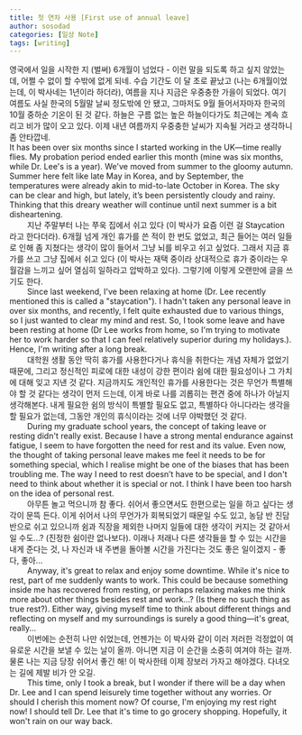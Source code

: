 ```yaml
---
title: 첫 연차 사용 [First use of annual leave]
author: sosodad
categories: [일상 Note]
tags: [writing]
---
```


영국에서 일을 시작한 지 (벌써) 6개월이 넘었다 - 이런 말을 되도록 하고 싶지 않았는데, 어쩔 수 없이 할 수밖에 없게 되네. 수습 기간도 이 달 초로 끝났고 (나는 6개월이었는데, 이 박사네는 1년이라 하더라), 여름을 지나 지금은 우중충한 가을이 되었다. 여기 여름도 사실 한국의 5월말 날씨 정도밖에 안 됐고, 그마저도 9월 들어서자마자 한국의 10월 중하순 기온이 된 것 같다. 하늘은 구름 없는 높은 하늘이다가도 최근에는 계속 흐리고 비가 많이 오고 있다. 이제 내년 여름까지 우중충한 날씨가 지속될 거라고 생각하니 좀 안타깝네.  
It has been over six months since I started working in the UK—time really flies. My probation period ended earlier this month (mine was six months, while Dr. Lee's is a year). We've moved from summer to the gloomy autumn. Summer here felt like late May in Korea, and by September, the temperatures were already akin to mid-to-late October in Korea. The sky can be clear and high, but lately, it’s been persistently cloudy and rainy. Thinking that this dreary weather will continue until next summer is a bit disheartening.  
&nbsp;&nbsp;&nbsp;&nbsp;&nbsp;&nbsp;&nbsp;&nbsp;지난 주말부터 나는 쭈욱 집에서 쉬고 있다 (이 박사가 요즘 이런 걸 Staycation 라고 한다더라). 6개월 넘게 개인 휴가를 쓴 적이 한 번도 없었고, 최근 들어는 여러 일들로 인해 좀 지쳤다는 생각이 많이 들어서 그냥 뇌를 비우고 쉬고 싶었다. 그래서 지금 휴가를 쓰고 그냥 집에서 쉬고 있다 (이 박사는 재택 중이라 상대적으로 휴가 중이라는 우월감을 느끼고 싶어 열심히 일하라고 압박하고 있다). 그렇기에 이렇게 오랜만에 글을 쓰기도 한다.  
&nbsp;&nbsp;&nbsp;&nbsp;&nbsp;&nbsp;&nbsp;&nbsp;Since last weekend, I've been relaxing at home (Dr. Lee recently mentioned this is called a "staycation"). I hadn't taken any personal leave in over six months, and recently, I felt quite exhausted due to various things, so I just wanted to clear my mind and rest. So, I took some leave and have been resting at home (Dr Lee works from home, so I'm trying to motivate her to work harder so that I can feel relatively superior during my holidays.). Hence, I'm writing after a long break.  
&nbsp;&nbsp;&nbsp;&nbsp;&nbsp;&nbsp;&nbsp;&nbsp;대학원 생활 동안 딱히 휴가를 사용한다거나 휴식을 취한다는 개념 자체가 없었기 때문에, 그리고 정신적인 피로에 대한 내성이 강한 편이라 쉼에 대한 필요성이나 그 가치에 대해 잊고 지낸 것 같다. 지금까지도 개인적인 휴가를 사용한다는 것은 무언가 특별해야 할 것 같다는 생각이 먼저 드는데, 이게 바로 나를 괴롭히는 편견 중에 하나가 아닐지 생각해본다. 내게 필요한 쉼의 방식이 특별할 필요도 없고, 특별하다 아니다라는 생각을 할 필요가 없는데, 그동안 개인의 휴식이라는 것에 너무 야박했던 것 같다.  
&nbsp;&nbsp;&nbsp;&nbsp;&nbsp;&nbsp;&nbsp;&nbsp;During my graduate school years, the concept of taking leave or resting didn't really exist. Because I have a strong mental endurance against fatigue, I seem to have forgotten the need for rest and its value. Even now, the thought of taking personal leave makes me feel it needs to be for something special, which I realise might be one of the biases that has been troubling me. The way I need to rest doesn’t have to be special, and I don't need to think about whether it is special or not. I think I have been too harsh on the idea of personal rest.  
&nbsp;&nbsp;&nbsp;&nbsp;&nbsp;&nbsp;&nbsp;&nbsp;아무튼 놀고 먹으니까 참 좋다. 쉬어서 좋으면서도 한편으로는 일을 하고 싶다는 생각이 문뜩 든다. 이게 쉬어서 나의 무언가가 회복되었기 때문일 수도 있고, 농담 반 진담 반으로 쉬고 있으니까 쉼과 직장을 제외한 나머지 일들에 대한 생각이 커지는 것 같아서일 수도...? (진정한 쉼이란 없나보다). 이래나 저래나 다른 생각들을 할 수 있는 시간을 내게 준다는 것, 나 자신과 내 주변을 돌아볼 시간을 가진다는 것도 좋은 일이겠지 - 좋다, 좋아...  
&nbsp;&nbsp;&nbsp;&nbsp;&nbsp;&nbsp;&nbsp;&nbsp;Anyway, it's great to relax and enjoy some downtime. While it's nice to rest, part of me suddenly wants to work. This could be because something inside me has recovered from resting, or perhaps relaxing makes me think more about other things besides rest and work...? (Is there no such thing as true rest?). Either way, giving myself time to think about different things and reflecting on myself and my surroundings is surely a good thing—it's great, really...  
&nbsp;&nbsp;&nbsp;&nbsp;&nbsp;&nbsp;&nbsp;&nbsp;이번에는 순전히 나만 쉬었는데, 언젠가는 이 박사와 같이 이러 저러한 걱정없이 여유로운 시간을 보낼 수 있는 날이 올까. 아니면 지금 이 순간을 소중히 여겨야 하는 걸까. 물론 나는 지금 당장 쉬어서 좋긴 해! 이 박사한테 이제 장보러 가자고 해야겠다. 다녀오는 길에 제발 비가 안 오길.  
&nbsp;&nbsp;&nbsp;&nbsp;&nbsp;&nbsp;&nbsp;&nbsp;This time, only I took a break, but I wonder if there will be a day when Dr. Lee and I can spend leisurely time together without any worries. Or should I cherish this moment now? Of course, I'm enjoying my rest right now! I should tell Dr. Lee that it's time to go grocery shopping. Hopefully, it won't rain on our way back.